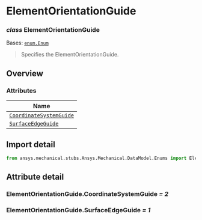 # ElementOrientationGuide

<a id="ElementOrientationGuide"></a>

### *class* ElementOrientationGuide

Bases: [`enum.Enum`](https://docs.python.org/3/library/enum.html#enum.Enum)

> Specifies the ElementOrientationGuide.

> <!-- !! processed by numpydoc !! -->

<a id="overview"></a>

## Overview

### Attributes

| Name |
| ----------------------------------------------------------------------------- |
| [`CoordinateSystemGuide`](#ElementOrientationGuide.CoordinateSystemGuide) |
| [`SurfaceEdgeGuide`](#ElementOrientationGuide.SurfaceEdgeGuide) |

<a id="import-detail"></a>

## Import detail

```python
from ansys.mechanical.stubs.Ansys.Mechanical.DataModel.Enums import ElementOrientationGuide
```

<a id="attribute-detail"></a>

## Attribute detail

<a id="ElementOrientationGuide.CoordinateSystemGuide"></a>

### ElementOrientationGuide.CoordinateSystemGuide *= 2*

<a id="ElementOrientationGuide.SurfaceEdgeGuide"></a>

### ElementOrientationGuide.SurfaceEdgeGuide *= 1*
